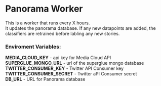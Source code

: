 # Panorama Worker

This is a worker that runs every X hours.  
It updates the panorama database.
If any new datapoints are added, the classifiers are retrained before labling any new stories.
  
  
### Enviroment Variables:
**MEDIA_CLOUD_KEY** - api key for Media Cloud API  
**SUPERGLUE_MONGO_URL**  - url of the superglue mongo database    
**TWITTER_CONSUMER_KEY**  - Twitter API Consumer key  
**TWITTER_CONSUMER_SECRET** - Twitter aPI Consumer secret   
**DB_URL** - URL for Panorama database

